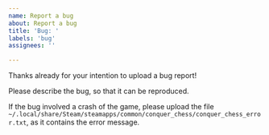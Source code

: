 ```yaml
---
name: Report a bug
about: Report a bug
title: 'Bug: '
labels: 'bug'
assignees: ''

---
```


Thanks already for your intention to upload a bug report!

Please describe the bug, so that it can be reproduced.

If the bug involved a crash of the game, please upload the file
`~/.local/share/Steam/steamapps/common/conquer_chess/conquer_chess_error.txt`,
as it contains the error message.

